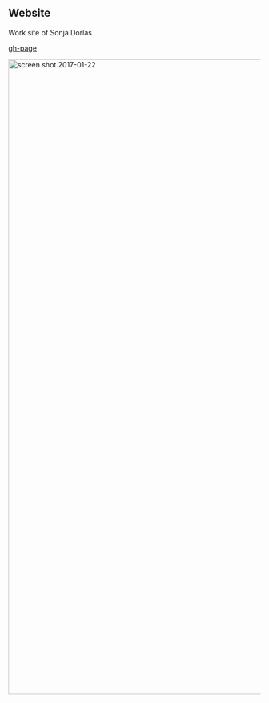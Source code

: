 ## Website

Work site of Sonja Dorlas

[gh-page](https://sonjadorlas.github.io/Website/)

<img width="1266" alt="screen shot 2017-01-22" src="https://cloud.githubusercontent.com/assets/17167992/22438836/51e2f590-e725-11e6-92fa-91d93225f2b2.png">
